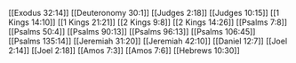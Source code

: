 [[Exodus 32:14]]
[[Deuteronomy 30:1]]
[[Judges 2:18]]
[[Judges 10:15]]
[[1 Kings 14:10]]
[[1 Kings 21:21]]
[[2 Kings 9:8]]
[[2 Kings 14:26]]
[[Psalms 7:8]]
[[Psalms 50:4]]
[[Psalms 90:13]]
[[Psalms 96:13]]
[[Psalms 106:45]]
[[Psalms 135:14]]
[[Jeremiah 31:20]]
[[Jeremiah 42:10]]
[[Daniel 12:7]]
[[Joel 2:14]]
[[Joel 2:18]]
[[Amos 7:3]]
[[Amos 7:6]]
[[Hebrews 10:30]]
